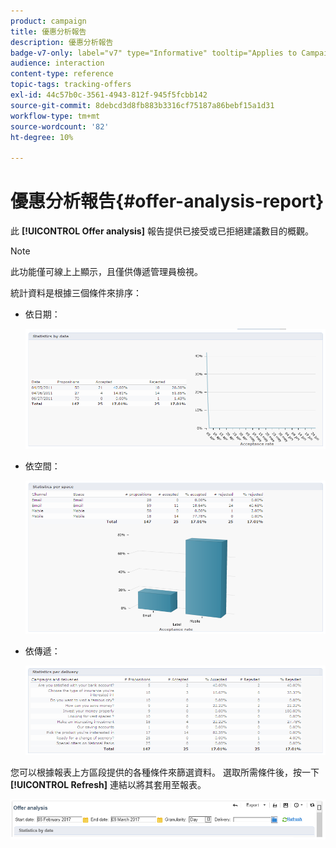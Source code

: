 ```yaml
---
product: campaign
title: 優惠分析報告
description: 優惠分析報告
badge-v7-only: label="v7" type="Informative" tooltip="Applies to Campaign Classic v7 only"
audience: interaction
content-type: reference
topic-tags: tracking-offers
exl-id: 44c57b0c-3561-4943-812f-945f5fcbb142
source-git-commit: 8debcd3d8fb883b3316cf75187a86bebf15a1d31
workflow-type: tm+mt
source-wordcount: '82'
ht-degree: 10%

---
```


# 優惠分析報告{#offer-analysis-report}



此 **[!UICONTROL Offer analysis]** 報告提供已接受或已拒絕建議數目的概觀。

>[!NOTE]
>
>此功能僅可線上上顯示，且僅供傳遞管理員檢視。

統計資料是根據三個條件來排序：

* 依日期：

   ![](assets/offer_report_perdate.png)

* 依空間：

   ![](assets/offer_report_perspaces.png)

* 依傳遞：

   ![](assets/offer_report_perdeliveries.png)

您可以根據報表上方區段提供的各種條件來篩選資料。 選取所需條件後，按一下 **[!UICONTROL Refresh]** 連結以將其套用至報表。

![](assets/offer_report_criteria.png)
